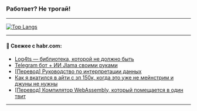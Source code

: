 ### Работает? Не трогай!

---
<!--
#### 🛠️ Technical stack:

![Java](https://img.shields.io/badge/Java-informational?logo=Oracle&style=flat&logoColor=white&color=FF4500)
![Kotlin](https://img.shields.io/badge/Kotlin-informational?logo=Kotlin&style=flat&logoColor=white&color=774D97)
![TS](https://img.shields.io/badge/TypeScript-informational?logo=typeScript&style=flat&logoColor=black&color=017acc)
![Python](https://img.shields.io/badge/Python-informational?logo=Python&style=flat&logoColor=black&color=ffdd54) <br>
![Spring](https://img.shields.io/badge/Spring-informational?logo=Spring&style=flat&logoColor=white&color=6DB33F) 
![SpringBoot](https://img.shields.io/badge/SpringBoot-informational?logo=SpringBoot&style=flat&logoColor=white&color=6DB33F)
![Nest](https://img.shields.io/badge/NestJS-informational?logo=NestJS&style=flat&logoColor=white&color=E0234E) 
![NodeJS](https://img.shields.io/badge/NodeJS-informational?logo=node.js&style=flat&logoColor=white&color=70A760)<br>
![PostgreSQL](https://img.shields.io/badge/PostgreSQL-informational?logo=PostgreSQL&style=flat&logoColor=white&color=DAA520)
![MongoDB](https://img.shields.io/badge/MongoDB-informational?logo=MongoDB&style=flat&logoColor=white&color=870000)
![Apache](https://img.shields.io/badge/Apache-informational?logo=apache&style=flat&logoColor=white&color=f74e28)

___ 
-->

<!--- #### 🛠️ : --->

[![Top Langs](https://github-readme-stats-82jvfl3w3-advtsettinggmailcoms-projects.vercel.app/api/top-langs/?username=zloylis&langs_count=10&hide_title=true&title_color=e6edf3&size_weight=0.5&count_weight=0.5&layout=compact&hide_progress=true&hide_border=true&theme=dracula)](https://github.com/zloylis)

<!---


####  :octocat:&nbsp;&nbsp; Статистика:

![GitHub stats](https://github-readme-stats-u2qms2cxw-advtsettinggmailcoms-projects.vercel.app/api?username=zloylis&show_icons=true&hide_border=true&theme=dracula&title_color=e6edf3&include_all_commits=true&count_private=true&hide_rank=false&hide_title=true&rank_icon=github)
-->
---

#### 💬 Свежее с habr.com:

<!-- BLOG-POST-LIST:START -->
- [Log4ts — библиотека, которой не должно быть](https://habr.com/ru/articles/877698/?utm_source=habrahabr&utm_medium=rss&utm_campaign=877698)
- [Telegram бот + ИИ Jlama своими руками](https://habr.com/ru/articles/877746/?utm_source=habrahabr&utm_medium=rss&utm_campaign=877746)
- [[Перевод] Руководство по интерпретации данных](https://habr.com/ru/companies/otus/articles/877712/?utm_source=habrahabr&utm_medium=rss&utm_campaign=877712)
- [Как я вкатился в айти с зп 150к, когда это уже не мейнстрим и джуны не нужны](https://habr.com/ru/articles/877710/?utm_source=habrahabr&utm_medium=rss&utm_campaign=877710)
- [[Перевод] Компилятор WebAssembly, который помещается в один твит](https://habr.com/ru/companies/ruvds/articles/877556/?utm_source=habrahabr&utm_medium=rss&utm_campaign=877556)
<!-- BLOG-POST-LIST:END -->

---
